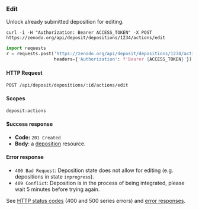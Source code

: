### Edit

Unlock already submitted deposition for editing.

```shell
curl -i -H "Authorization: Bearer ACCESS_TOKEN" -X POST https://zenodo.org/api/deposit/depositions/1234/actions/edit
```

```python
import requests
r = requests.post('https://zenodo.org/api/deposit/depositions/1234/actions/edit',
                  headers={'Authorization': f'Bearer {ACCESS_TOKEN}'})
```

#### HTTP Request

`POST /api/deposit/depositions/:id/actions/edit`

#### Scopes

`deposit:actions`

#### Success response

* **Code:** `201 Created`
* **Body**: a [deposition](#deposit) resource.

#### Error response

* `400 Bad Request`: Deposition state does not allow for editing (e.g.
  depositions in state `inprogress`).
* `409 Conflict`: Deposition is in the process of being integrated, please wait
  5 minutes before trying again.

See [HTTP status codes](#http-status-codes) (400 and 500 series errors) and
[error responses](#errors).

